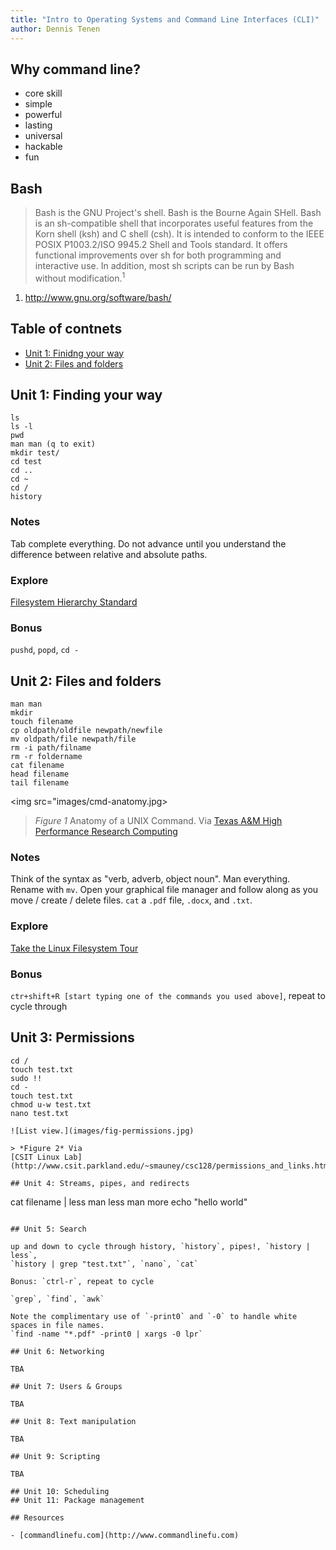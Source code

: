 ```yaml
---
title: "Intro to Operating Systems and Command Line Interfaces (CLI)"
author: Dennis Tenen
---
```


## Why command line?

- core skill
- simple
- powerful
- lasting
- universal
- hackable
- fun

## Bash

> Bash is the GNU Project's shell. Bash is the Bourne Again SHell. Bash is an
sh-compatible shell that incorporates useful features from the Korn shell (ksh)
and C shell (csh). It is intended to conform to the IEEE POSIX P1003.2/ISO
9945.2 Shell and Tools standard. It offers functional improvements over sh for
both programming and interactive use. In addition, most sh scripts can be run
by Bash without modification.<sup>1</sup>

1. http://www.gnu.org/software/bash/

## Table of contnets

- [Unit 1: Finidng your way](https://github.com/denten/dhnotes/blob/master/cli-basics.md#level-1-finding-your-way)
- [Unit 2: Files and folders](https://github.com/denten/dhnotes/blob/master/cli-basics.md#level-2-files-and-folders)

## Unit 1: Finding your way

```
ls
ls -l
pwd
man man (q to exit)
mkdir test/
cd test
cd ..
cd ~
cd /
history
```

### Notes

Tab complete everything. Do not advance until you understand the difference
between relative and absolute paths.

### Explore

[Filesystem Hierarchy Standard](http://www.pathname.com/fhs/)

### Bonus

`pushd`, `popd`, `cd -`

## Unit 2: Files and folders

```
man man
mkdir
touch filename
cp oldpath/oldfile newpath/newfile
mv oldpath/file newpath/file
rm -i path/filname
rm -r foldername
cat filename
head filename
tail filename
```
<img src="images/cmd-anatomy.jpg>

> *Figure 1* Anatomy of a UNIX Command. Via
[Texas A\&M High Performance Research Computing](http://web.archive.org/web/20150529023907/http://sc.tamu.edu/help/general/unix/unix.html)

### Notes

Think of the syntax as "verb, adverb, object noun". Man everything. Rename with
`mv`. Open your graphical file manager and follow along as you move / create /
delete files. `cat` a `.pdf` file, `.docx`, and `.txt`.

### Explore

[Take the Linux Filesystem Tour](http://web.archive.org/web/20140224004333/http://tuxradar.com/content/take-linux-filesystem-tour#null)

### Bonus

`ctr+shift+R [start typing one of the commands you used above]`, repeat to
cycle through

## Unit 3: Permissions

```
cd /
touch test.txt
sudo !!
cd -
touch test.txt
chmod u-w test.txt
nano test.txt

![List view.](images/fig-permissions.jpg)

> *Figure 2* Via
[CSIT Linux Lab](http://www.csit.parkland.edu/~smauney/csc128/permissions_and_links.html)

## Unit 4: Streams, pipes, and redirects

```
cat filename | less
man less
man more
echo "hello world"
```

## Unit 5: Search

up and down to cycle through history, `history`, pipes!, `history | less`,
`history | grep "test.txt"`, `nano`, `cat`

Bonus: `ctrl-r`, repeat to cycle

`grep`, `find`, `awk`

Note the complimentary use of `-print0` and `-0` to handle white spaces in file names.
`find -name "*.pdf" -print0 | xargs -0 lpr`

## Unit 6: Networking

TBA

## Unit 7: Users & Groups

TBA

## Unit 8: Text manipulation

TBA

## Unit 9: Scripting

TBA

## Unit 10: Scheduling
## Unit 11: Package management

## Resources

- [commandlinefu.com](http://www.commandlinefu.com)
